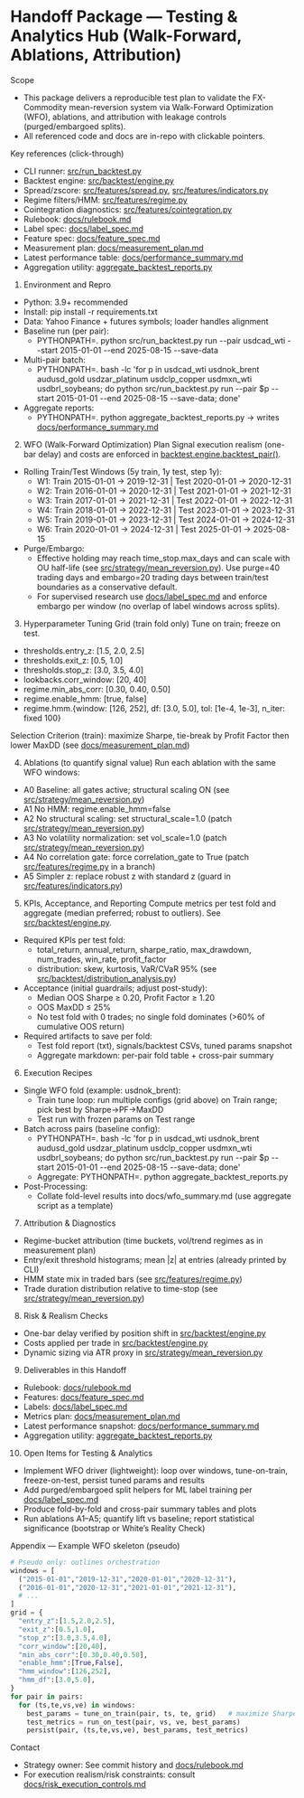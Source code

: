 # Handoff Package — Testing & Analytics Hub (Walk-Forward, Ablations, Attribution)

Scope
- This package delivers a reproducible test plan to validate the FX-Commodity mean-reversion system via Walk-Forward Optimization (WFO), ablations, and attribution with leakage controls (purged/embargoed splits).
- All referenced code and docs are in-repo with clickable pointers.

Key references (click-through)
- CLI runner: [src/run_backtest.py](src/run_backtest.py:1)
- Backtest engine: [src/backtest/engine.py](src/backtest/engine.py:57)
- Spread/zscore: [src/features/spread.py](src/features/spread.py:54), [src/features/indicators.py](src/features/indicators.py:233)
- Regime filters/HMM: [src/features/regime.py](src/features/regime.py:355)
- Cointegration diagnostics: [src/features/cointegration.py](src/features/cointegration.py:52)
- Rulebook: [docs/rulebook.md](docs/rulebook.md)
- Label spec: [docs/label_spec.md](docs/label_spec.md)
- Feature spec: [docs/feature_spec.md](docs/feature_spec.md)
- Measurement plan: [docs/measurement_plan.md](docs/measurement_plan.md)
- Latest performance table: [docs/performance_summary.md](docs/performance_summary.md)
- Aggregation utility: [aggregate_backtest_reports.py](aggregate_backtest_reports.py:1)

1) Environment and Repro
- Python: 3.9+ recommended
- Install: pip install -r requirements.txt
- Data: Yahoo Finance + futures symbols; loader handles alignment
- Baseline run (per pair):
  - PYTHONPATH=. python src/run_backtest.py run --pair usdcad_wti --start 2015-01-01 --end 2025-08-15 --save-data
- Multi-pair batch:
  - PYTHONPATH=. bash -lc 'for p in usdcad_wti usdnok_brent audusd_gold usdzar_platinum usdclp_copper usdmxn_wti usdbrl_soybeans; do python src/run_backtest.py run --pair $p --start 2015-01-01 --end 2025-08-15 --save-data; done'
- Aggregate reports:
  - PYTHONPATH=. python aggregate_backtest_reports.py  → writes [docs/performance_summary.md](docs/performance_summary.md)

2) WFO (Walk-Forward Optimization) Plan
Signal execution realism (one-bar delay) and costs are enforced in [backtest.engine.backtest_pair()](src/backtest/engine.py:82,109,123).
- Rolling Train/Test Windows (5y train, 1y test, step 1y):
  - W1: Train 2015-01-01 → 2019-12-31 | Test 2020-01-01 → 2020-12-31
  - W2: Train 2016-01-01 → 2020-12-31 | Test 2021-01-01 → 2021-12-31
  - W3: Train 2017-01-01 → 2021-12-31 | Test 2022-01-01 → 2022-12-31
  - W4: Train 2018-01-01 → 2022-12-31 | Test 2023-01-01 → 2023-12-31
  - W5: Train 2019-01-01 → 2023-12-31 | Test 2024-01-01 → 2024-12-31
  - W6: Train 2020-01-01 → 2024-12-31 | Test 2025-01-01 → 2025-08-15
- Purge/Embargo:
  - Effective holding may reach time_stop.max_days and can scale with OU half-life (see [src/strategy/mean_reversion.py](src/strategy/mean_reversion.py:339,360-366)). Use purge=40 trading days and embargo=20 trading days between train/test boundaries as a conservative default.
  - For supervised research use [docs/label_spec.md](docs/label_spec.md) and enforce embargo per window (no overlap of label windows across splits).

3) Hyperparameter Tuning Grid (train fold only)
Tune on train; freeze on test.
- thresholds.entry_z: [1.5, 2.0, 2.5]
- thresholds.exit_z: [0.5, 1.0]
- thresholds.stop_z: [3.0, 3.5, 4.0]
- lookbacks.corr_window: [20, 40]
- regime.min_abs_corr: [0.30, 0.40, 0.50]
- regime.enable_hmm: [true, false]
- regime.hmm.{window: [126, 252], df: [3.0, 5.0], tol: [1e-4, 1e-3], n_iter: fixed 100}

Selection Criterion (train): maximize Sharpe, tie-break by Profit Factor then lower MaxDD (see [docs/measurement_plan.md](docs/measurement_plan.md))

4) Ablations (to quantify signal value)
Run each ablation with the same WFO windows:
- A0 Baseline: all gates active; structural scaling ON (see [src/strategy/mean_reversion.py](src/strategy/mean_reversion.py:181-184,186-201))
- A1 No HMM: regime.enable_hmm=false
- A2 No structural scaling: set structural_scale=1.0 (patch [src/strategy/mean_reversion.py](src/strategy/mean_reversion.py:181))
- A3 No volatility normalization: set vol_scale=1.0 (patch [src/strategy/mean_reversion.py](src/strategy/mean_reversion.py:177-184))
- A4 No correlation gate: force correlation_gate to True (patch [src/features/regime.py](src/features/regime.py:63-73) in a branch)
- A5 Simpler z: replace robust z with standard z (guard in [src/features/indicators.py](src/features/indicators.py:13-41))

5) KPIs, Acceptance, and Reporting
Compute metrics per test fold and aggregate (median preferred; robust to outliers). See [src/backtest/engine.py](src/backtest/engine.py:256-339).
- Required KPIs per test fold:
  - total_return, annual_return, sharpe_ratio, max_drawdown, num_trades, win_rate, profit_factor
  - distribution: skew, kurtosis, VaR/CVaR 95% (see [src/backtest/distribution_analysis.py](src/backtest/distribution_analysis.py:1))
- Acceptance (initial guardrails; adjust post-study):
  - Median OOS Sharpe ≥ 0.20, Profit Factor ≥ 1.20
  - OOS MaxDD ≤ 25%
  - No test fold with 0 trades; no single fold dominates (>60% of cumulative OOS return)
- Required artifacts to save per fold:
  - Test fold report (txt), signals/backtest CSVs, tuned params snapshot
  - Aggregate markdown: per-pair fold table + cross-pair summary

6) Execution Recipes
- Single WFO fold (example: usdnok_brent):
  - Train tune loop: run multiple configs (grid above) on Train range; pick best by Sharpe→PF→MaxDD
  - Test run with frozen params on Test range
- Batch across pairs (baseline config):
  - PYTHONPATH=. bash -lc 'for p in usdcad_wti usdnok_brent audusd_gold usdzar_platinum usdclp_copper usdmxn_wti usdbrl_soybeans; do python src/run_backtest.py run --pair $p --start 2015-01-01 --end 2025-08-15 --save-data; done'
  - Aggregate: PYTHONPATH=. python aggregate_backtest_reports.py
- Post-Processing:
  - Collate fold-level results into docs/wfo_summary.md (use aggregate script as a template)

7) Attribution & Diagnostics
- Regime-bucket attribution (time buckets, vol/trend regimes as in measurement plan)
- Entry/exit threshold histograms; mean |z| at entries (already printed by CLI)
- HMM state mix in traded bars (see [src/features/regime.py](src/features/regime.py:428-451))
- Trade duration distribution relative to time-stop (see [src/strategy/mean_reversion.py](src/strategy/mean_reversion.py:339-407))

8) Risk & Realism Checks
- One-bar delay verified by position shift in [src/backtest/engine.py](src/backtest/engine.py:109-112)
- Costs applied per trade in [src/backtest/engine.py](src/backtest/engine.py:123-132)
- Dynamic sizing via ATR proxy in [src/strategy/mean_reversion.py](src/strategy/mean_reversion.py:313-335)

9) Deliverables in this Handoff
- Rulebook: [docs/rulebook.md](docs/rulebook.md)
- Features: [docs/feature_spec.md](docs/feature_spec.md)
- Labels: [docs/label_spec.md](docs/label_spec.md)
- Metrics plan: [docs/measurement_plan.md](docs/measurement_plan.md)
- Latest performance snapshot: [docs/performance_summary.md](docs/performance_summary.md)
- Aggregation utility: [aggregate_backtest_reports.py](aggregate_backtest_reports.py:1)

10) Open Items for Testing & Analytics
- Implement WFO driver (lightweight): loop over windows, tune-on-train, freeze-on-test, persist tuned params and results
- Add purged/embargoed split helpers for ML label training per [docs/label_spec.md](docs/label_spec.md)
- Produce fold-by-fold and cross-pair summary tables and plots
- Run ablations A1–A5; quantify lift vs baseline; report statistical significance (bootstrap or White’s Reality Check)

Appendix — Example WFO skeleton (pseudo)
```python
# Pseudo only: outlines orchestration
windows = [
  ("2015-01-01","2019-12-31","2020-01-01","2020-12-31"),
  ("2016-01-01","2020-12-31","2021-01-01","2021-12-31"),
  # ...
]
grid = {
  "entry_z":[1.5,2.0,2.5],
  "exit_z":[0.5,1.0],
  "stop_z":[3.0,3.5,4.0],
  "corr_window":[20,40],
  "min_abs_corr":[0.30,0.40,0.50],
  "enable_hmm":[True,False],
  "hmm_window":[126,252],
  "hmm_df":[3.0,5.0],
}
for pair in pairs:
  for (ts,te,vs,ve) in windows:
    best_params = tune_on_train(pair, ts, te, grid)   # maximize Sharpe→PF→MinDD
    test_metrics = run_on_test(pair, vs, ve, best_params)
    persist(pair, (ts,te,vs,ve), best_params, test_metrics)
```

Contact
- Strategy owner: See commit history and [docs/rulebook.md](docs/rulebook.md)
- For execution realism/risk constraints: consult [docs/risk_execution_controls.md](docs/risk_execution_controls.md)